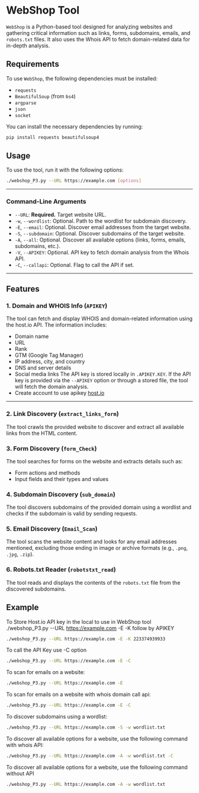 
# WebShop Tool

`WebShop` is a Python-based tool designed for analyzing websites and gathering critical information such as links, forms, subdomains, emails, and `robots.txt` files. It also uses the Whois API to fetch domain-related data for in-depth analysis.

## Requirements

To use `WebShop`, the following dependencies must be installed:
- `requests`
- `BeautifulSoup` (from `bs4`)
- `argparse`
- `json`
- `socket`

You can install the necessary dependencies by running:

```bash
pip install requests beautifulsoup4
```

## Usage

To use the tool, run it with the following options:

```bash
./webshop_P3.py --URL https://example.com [options]
```
----------------------------------------------------------------------------
### Command-Line Arguments

- `--URL`: **Required.** Target website URL.
- `-w`, `--wordlist`: Optional. Path to the wordlist for subdomain discovery.
- `-E`, `--email`: Optional. Discover email addresses from the target website.
- `-S`, `--subdomain`: Optional. Discover subdomains of the target website.
- `-A`, `--all`: Optional. Discover all available options (links, forms, emails, subdomains, etc.).
- `-V`, `--APIKEY`: Optional. API key to fetch domain analysis from the Whois API.
- `-C`, `--callapi`: Optional. Flag to call the API if set.
-----------------------------------------------------------------------------------
## Features
### 1. Domain and WHOIS Info (`APIKEY`)
The tool can fetch and display WHOIS and domain-related information using the host.io API. The information includes:
- Domain name
- URL
- Rank
- GTM (Google Tag Manager)
- IP address, city, and country
- DNS and server details
- Social media links
The API key is stored locally in `.APIKEY.KEY`. If the API key is provided via the `--APIKEY` option or through a stored file, the tool will fetch the domain analysis.
- Create account to use apikey [host.io](https://host.io)
----------------------------------------------------------------------

### 2. Link Discovery (`extract_links_form`)
The tool crawls the provided website to discover and extract all available links from the HTML content.

### 3. Form Discovery (`form_Check`)
The tool searches for forms on the website and extracts details such as:
- Form actions and methods
- Input fields and their types and values

### 4. Subdomain Discovery (`sub_domain`)
The tool discovers subdomains of the provided domain using a wordlist and checks if the subdomain is valid by sending requests.

### 5. Email Discovery (`Email_Scan`)
The tool scans the website content and looks for any email addresses mentioned, excluding those ending in image or archive formats (e.g., `.png`, `.jpg`, `.zip`).

### 6. Robots.txt Reader (`robotstxt_read`)
The tool reads and displays the contents of the `robots.txt` file from the discovered subdomains.

## Example


To Store Host.io API key in the local to use in WebShop tool 
./webshop_P3.py --URL https://example.com -E -K follow by APIKEY 
```bash
./webshop_P3.py --URL https://example.com -E -K 223374939933
```
To call the API Key use  -C option

```bash
./webshop_P3.py --URL https://example.com -E -C 
```
To scan for emails on a website:


```bash
./webshop_P3.py --URL https://example.com -E
```
To scan for emails on a website with whois domain call api:

```bash
./webshop_P3.py --URL https://example.com -E -C
```
To discover subdomains using a wordlist:

```bash
./webshop_P3.py --URL https://example.com -S -w wordlist.txt
```
To discover all available options for a website, use the following command with whois API:

```bash
./webshop_P3.py --URL https://example.com -A -w wordlist.txt -C 
```
To discover all available options for a website, use the following command without API
```bash
./webshop_P3.py --URL https://example.com -A -w wordlist.txt 
```
